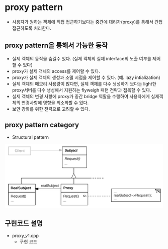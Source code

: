 # proxy pattern
* 사용자가 원하는 객체에 직접 접근하기보다는 중간에 대리자(proxy)를 통해서 간접 접근하도록 처리한다.

## proxy pattern을 통해서 가능한 동작
* 실제 객체의 동작을 숨길수 있다. (실제 객체의 실제 interface의 노출 여부를 제어할 수 있다)
* proxy가 실제 객체의 access를 제어할 수 있다.
* proxy가 실제 객체의 생성과 소멸 시점을 제어할 수 있다. (예. lazy intialization)
* 실제 객체의 메모리 사용량이 많다면, 실제 객체를 다수 생성하기 보다는 light한 proxy서버를 다수 생성해서 지원하는 flyweigh 패턴 전략과 접목할 수 있다.
* 실제 객체의 변경 사항에 proxy가 중간 bridge 역활을 수행하여 사용자에게 실제객체의 변경사항에 영향을 최소화할 수 있다.
* 보안 강화를 위한 전략으로 고려할 수 있다.

## proxy pattern category
* Structural pattern

![proxy](/docs/images/proxy.png)

## 구현코드 설명
* proxy_v1.cpp
	* 구현 코드